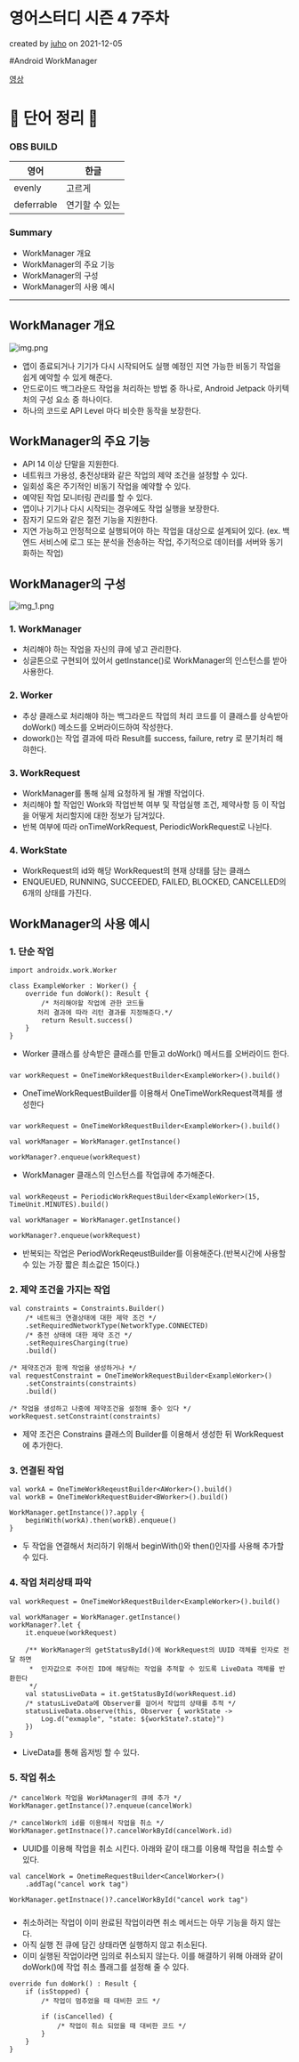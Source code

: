 # 영어스터디 시즌 4 7주차

created by [juho](https://github.com/pachuho/Development-English-study) on 2021-12-05

#Android WorkManager

[영상](https://www.youtube.com/watch?v=_SQM-10TB4k)

# 📗 단어 정리 📘

### OBS BUILD
|영어|한글|
|---|---|
|evenly|고르게|
|deferrable|연기할 수 있는|

### Summary

- WorkManager 개요
- WorkManager의 주요 기능
- WorkManager의 구성 
- WorkManager의 사용 예시

------------------------------

## WorkManager 개요
![img.png](img.png)
- 앱이 종료되거나 기기가 다시 시작되어도 실행 예정인 지연 가능한 비동기 작업을 쉽게 예약할 수 있게 해준다.
- 안드로이드 백그라운드 작업을 처리하는 방법 중 하나로, Android Jetpack 아키텍처의 구성 요소 중 하나이다.
- 하나의 코드로 API Level 마다 비슷한 동작을 보장한다.

## WorkManager의 주요 기능

- API 14 이상 단말을 지원한다.
- 네트워크 가용성, 충전상태와 같은 작업의 제약 조건을 설정할 수 있다.
- 일회성 혹은 주기적인 비동기 작업을 예약할 수 있다.
- 예약된 작업 모니터링 관리를 할 수 있다.
- 앱이나 기기나 다시 시작되는 경우에도 작업 실행을 보장한다.
- 잠자기 모드와 같은 절전 기능을 지원한다.
- 지연 가능하고 안정적으로 실행되어야 하는 작업을 대상으로 설계되어 있다. (ex. 백엔드 서비스에 로그 또는 분석을 전송하는 작업, 주기적으로 데이터를 서버와 동기화하는 작업)

## WorkManager의 구성
![img_1.png](img_1.png)

### 1. WorkManager
- 처리해야 하는 작업을 자신의 큐에 넣고 관리한다.
- 싱글톤으로 구현되어 있어서 getInstance()로 WorkManager의 인스턴스를 받아 사용한다.
### 2. Worker
- 추상 클래스로 처리해야 하는 백그라운드 작업의 처리 코드를 이 클래스를 상속받아 doWork() 메소드를 오버라이드하여 작성한다.
- dowork()는 작업 결과에 따라 Result를 success, failure, retry 로 분기처리 해햐한다.
### 3. WorkRequest
- WorkManager를 통해 실제 요청하게 될 개별 작업이다.
- 처리해야 할 작업인 Work와 작업반복 여부 및 작업실행 조건, 제약사항 등 이 작업을 어떻게 처리할지에 대한 정보가 담겨있다.
- 반복 여부에 따라 onTimeWorkRequest, PeriodicWorkRequest로 나뉜다.
### 4. WorkState
- WorkRequest의 id와 해당 WorkRequest의 현재 상태를 담는 클래스
- ENQUEUED, RUNNING, SUCCEEDED, FAILED, BLOCKED, CANCELLED의 6개의 상태를 가진다.

## WorkManager의 사용 예시
### 1. 단순 작업
```
import androidx.work.Worker

class ExampleWorker : Worker() {
    override fun doWork(): Result {
        /* 처리해야할 작업에 관한 코드들 
       처리 결과에 따라 리턴 결과를 지정해준다.*/
        return Result.success()
    }
}
```
- Worker 클래스를 상속받은 클래스를 만들고 doWork() 메서드를 오버라이드 한다.
###
```
var workRequest = OneTimeWorkRequestBuilder<ExampleWorker>().build()
```
- OneTimeWorkRequestBuilder를 이용해서 OneTimeWorkRequest객체를 생성한다
###

```
var workRequest = OneTimeWorkRequestBuilder<ExampleWorker>().build()

val workManager = WorkManager.getInstance()

workManager?.enqueue(workRequest)
```
-  WorkManager 클래스의 인스턴스를 작업큐에 추가해준다.
###

```
val workReqeust = PeriodicWorkRequestBuilder<ExampleWorker>(15, TimeUnit.MINUTES).build()

val workManager = WorkManager.getInstance()

workManager?.enqueue(workRequest)
```
- 반복되는 작업은 PeriodWorkReqeustBuilder를 이용해준다.(반복시간에 사용할 수 있는 가장 짧은 최소값은 15이다.)
###
### 2. 제약 조건을 가지는 작업
```
val constraints = Constraints.Builder()
	/* 네트워크 연결상태에 대한 제약 조건 */
	.setRequiredNetworkType(NetworkType.CONNECTED)
	/* 충전 상태에 대한 제약 조건 */
	.setRequiresCharging(true)
	.build()

/* 제약조건과 함께 작업을 생성하거나 */
val requestConstraint = OneTimeWorkRequestBuilder<ExampleWorker>()
	.setConstraints(constraints)
	.build()

/* 작업을 생성하고 나중에 제약조건을 설정해 줄수 있다 */
workRequest.setConstraint(constraints)
```
- 제약 조건은 Constrains 클래스의 Builder를 이용해서 생성한 뒤 WorkRequest에 추가한다.
###
### 3. 연결된 작업
```
val workA = OneTimeWorkReqeustBuilder<AWorker>().build()
val workB = OneTimeWorkRequestBuider<BWorker>().build()

WorkManager.getInstance()?.apply {
    beginWith(workA).then(workB).enqueue()
}
```
- 두 작업을 연결해서 처리하기 위해서 beginWith()와 then()인자를 사용해 추가할 수 있다.
###
### 4. 작업 처리상태 파악
```
val workRequest = OneTimeWorkRequestBuilder<ExampleWorker>().build()

val workManager = WorkManager.getInstance()
workManager?.let {
    it.enqueue(workRequest)
    
    /** WorkManager의 getStatusById()에 WorkRequest의 UUID 객체를 인자로 전달 하면
     *  인자값으로 주어진 ID에 해당하는 작업을 추적할 수 있도록 LiveData 객체를 반환한다
   	 */
    val statusLiveData = it.getStatusById(workRequest.id)
    /* statusLiveData에 Observer를 걸어서 작업의 상태를 추적 */
    statusLiveData.observe(this, Observer { workState ->
        Log.d("exmaple", "state: ${workState?.state}")
    })
}
```
- LiveData를 통해 옵저빙 할 수 있다.
###
### 5. 작업 취소
```
/* cancelWork 작업을 WorkManager의 큐에 추가 */
WorkManager.getInstance()?.enqueue(cancelWork)

/* cancelWork의 id를 이용해서 작업을 취소 */
WorkManager.getInstnace()?.cancelWorkById(cancelWork.id)
```
- UUID를 이용해 작업을 취소 시킨다. 아래와 같이 태그를 이용해 작업을 취소할 수 있다.
```
val cancelWork = OnetimeRequestBuilder<CancelWorker>()
	.addTag("cancel work tag")

WorkManager.getInstnace()?.cancelWorkById("cancel work tag")
```
###
- 취소하려는 작업이 이미 완료된 작업이라면 취소 메서드는 아무 기능을 하지 않는다.
- 아직 실행 전 큐에 담긴 상태라면 실행하지 않고 취소된다.
- 이미 실행된 작업이라면 임의로 취소되지 않는다. 이를 해결하기 위해 아래와 같이 doWork()에 작업 취소 플래그를 설정해 줄 수 있다.
```
override fun doWork() : Result {
    if (isStopped) {
        /* 작업이 멈추었을 때 대비한 코드 */
        
        if (isCancelled) {
            /* 작업이 취소 되었을 때 대비한 코드 */
        }
    }
}
```

